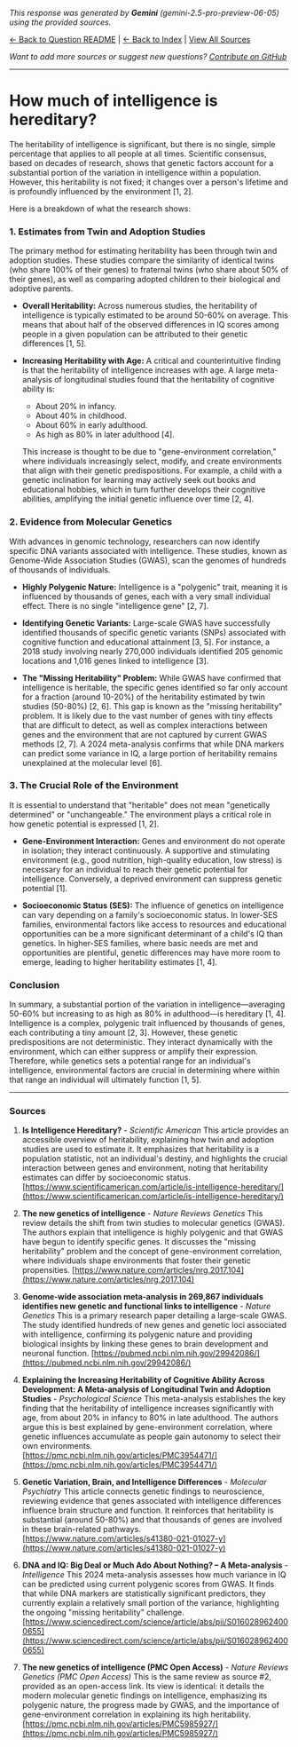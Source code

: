 <!-- 
Generated by: gemini
Model: gemini-2.5-pro-preview-06-05
Prompt type: sources
Generated at: 2025-06-13T11:12:15.802497
-->

*This response was generated by **Gemini** (gemini-2.5-pro-preview-06-05) using the provided sources.*

[← Back to Question README](README.md) | [← Back to Index](../README.md) | [View All Sources](../allsources.md)

*Want to add more sources or suggest new questions? [Contribute on GitHub](https://github.com/justinwest/SuggestedSources)*

---

# How much of intelligence is hereditary?

The heritability of intelligence is significant, but there is no single, simple percentage that applies to all people at all times. Scientific consensus, based on decades of research, shows that genetic factors account for a substantial portion of the variation in intelligence within a population. However, this heritability is not fixed; it changes over a person's lifetime and is profoundly influenced by the environment [1, 2].

Here is a breakdown of what the research shows:

### 1. Estimates from Twin and Adoption Studies
The primary method for estimating heritability has been through twin and adoption studies. These studies compare the similarity of identical twins (who share 100% of their genes) to fraternal twins (who share about 50% of their genes), as well as comparing adopted children to their biological and adoptive parents.

*   **Overall Heritability:** Across numerous studies, the heritability of intelligence is typically estimated to be around 50-60% on average. This means that about half of the observed differences in IQ scores among people in a given population can be attributed to their genetic differences [1, 5].

*   **Increasing Heritability with Age:** A critical and counterintuitive finding is that the heritability of intelligence increases with age. A large meta-analysis of longitudinal studies found that the heritability of cognitive ability is:
    *   About 20% in infancy.
    *   About 40% in childhood.
    *   About 60% in early adulthood.
    *   As high as 80% in later adulthood [4].

    This increase is thought to be due to "gene-environment correlation," where individuals increasingly select, modify, and create environments that align with their genetic predispositions. For example, a child with a genetic inclination for learning may actively seek out books and educational hobbies, which in turn further develops their cognitive abilities, amplifying the initial genetic influence over time [2, 4].

### 2. Evidence from Molecular Genetics
With advances in genomic technology, researchers can now identify specific DNA variants associated with intelligence. These studies, known as Genome-Wide Association Studies (GWAS), scan the genomes of hundreds of thousands of individuals.

*   **Highly Polygenic Nature:** Intelligence is a "polygenic" trait, meaning it is influenced by thousands of genes, each with a very small individual effect. There is no single "intelligence gene" [2, 7].

*   **Identifying Genetic Variants:** Large-scale GWAS have successfully identified thousands of specific genetic variants (SNPs) associated with cognitive function and educational attainment [3, 5]. For instance, a 2018 study involving nearly 270,000 individuals identified 205 genomic locations and 1,016 genes linked to intelligence [3].

*   **The "Missing Heritability" Problem:** While GWAS have confirmed that intelligence is heritable, the specific genes identified so far only account for a fraction (around 10-20%) of the heritability estimated by twin studies (50-80%) [2, 6]. This gap is known as the "missing heritability" problem. It is likely due to the vast number of genes with tiny effects that are difficult to detect, as well as complex interactions between genes and the environment that are not captured by current GWAS methods [2, 7]. A 2024 meta-analysis confirms that while DNA markers can predict some variance in IQ, a large portion of heritability remains unexplained at the molecular level [6].

### 3. The Crucial Role of the Environment
It is essential to understand that "heritable" does not mean "genetically determined" or "unchangeable." The environment plays a critical role in how genetic potential is expressed [1, 2].

*   **Gene-Environment Interaction:** Genes and environment do not operate in isolation; they interact continuously. A supportive and stimulating environment (e.g., good nutrition, high-quality education, low stress) is necessary for an individual to reach their genetic potential for intelligence. Conversely, a deprived environment can suppress genetic potential [1].

*   **Socioeconomic Status (SES):** The influence of genetics on intelligence can vary depending on a family's socioeconomic status. In lower-SES families, environmental factors like access to resources and educational opportunities can be a more significant determinant of a child's IQ than genetics. In higher-SES families, where basic needs are met and opportunities are plentiful, genetic differences may have more room to emerge, leading to higher heritability estimates [1, 4].

### Conclusion
In summary, a substantial portion of the variation in intelligence—averaging 50-60% but increasing to as high as 80% in adulthood—is hereditary [1, 4]. Intelligence is a complex, polygenic trait influenced by thousands of genes, each contributing a tiny amount [2, 3]. However, these genetic predispositions are not deterministic. They interact dynamically with the environment, which can either suppress or amplify their expression. Therefore, while genetics sets a potential range for an individual's intelligence, environmental factors are crucial in determining where within that range an individual will ultimately function [1, 5].

***

### Sources

1.  **Is Intelligence Hereditary?** - *Scientific American*
    This article provides an accessible overview of heritability, explaining how twin and adoption studies are used to estimate it. It emphasizes that heritability is a population statistic, not an individual's destiny, and highlights the crucial interaction between genes and environment, noting that heritability estimates can differ by socioeconomic status.
    [https://www.scientificamerican.com/article/is-intelligence-hereditary/](https://www.scientificamerican.com/article/is-intelligence-hereditary/)

2.  **The new genetics of intelligence** - *Nature Reviews Genetics*
    This review details the shift from twin studies to molecular genetics (GWAS). The authors explain that intelligence is highly polygenic and that GWAS have begun to identify specific genes. It discusses the "missing heritability" problem and the concept of gene-environment correlation, where individuals shape environments that foster their genetic propensities.
    [https://www.nature.com/articles/nrg.2017.104](https://www.nature.com/articles/nrg.2017.104)

3.  **Genome-wide association meta-analysis in 269,867 individuals identifies new genetic and functional links to intelligence** - *Nature Genetics*
    This is a primary research paper detailing a large-scale GWAS. The study identified hundreds of new genes and genetic loci associated with intelligence, confirming its polygenic nature and providing biological insights by linking these genes to brain development and neuronal function.
    [https://pubmed.ncbi.nlm.nih.gov/29942086/](https://pubmed.ncbi.nlm.nih.gov/29942086/)

4.  **Explaining the Increasing Heritability of Cognitive Ability Across Development: A Meta-analysis of Longitudinal Twin and Adoption Studies** - *Psychological Science*
    This meta-analysis establishes the key finding that the heritability of intelligence increases significantly with age, from about 20% in infancy to 80% in late adulthood. The authors argue this is best explained by gene-environment correlation, where genetic influences accumulate as people gain autonomy to select their own environments.
    [https://pmc.ncbi.nlm.nih.gov/articles/PMC3954471/](https://pmc.ncbi.nlm.nih.gov/articles/PMC3954471/)

5.  **Genetic Variation, Brain, and Intelligence Differences** - *Molecular Psychiatry*
    This article connects genetic findings to neuroscience, reviewing evidence that genes associated with intelligence differences influence brain structure and function. It reinforces that heritability is substantial (around 50-80%) and that thousands of genes are involved in these brain-related pathways.
    [https://www.nature.com/articles/s41380-021-01027-y](https://www.nature.com/articles/s41380-021-01027-y)

6.  **DNA and IQ: Big Deal or Much Ado About Nothing? – A Meta-analysis** - *Intelligence*
    This 2024 meta-analysis assesses how much variance in IQ can be predicted using current polygenic scores from GWAS. It finds that while DNA markers are statistically significant predictors, they currently explain a relatively small portion of the variance, highlighting the ongoing "missing heritability" challenge.
    [https://www.sciencedirect.com/science/article/abs/pii/S0160289624000655](https://www.sciencedirect.com/science/article/abs/pii/S0160289624000655)

7.  **The new genetics of intelligence (PMC Open Access)** - *Nature Reviews Genetics (PMC Open Access)*
    This is the same review as source #2, provided as an open-access link. Its view is identical: it details the modern molecular genetic findings on intelligence, emphasizing its polygenic nature, the progress made by GWAS, and the importance of gene-environment correlation in explaining its high heritability.
    [https://pmc.ncbi.nlm.nih.gov/articles/PMC5985927/](https://pmc.ncbi.nlm.nih.gov/articles/PMC5985927/)